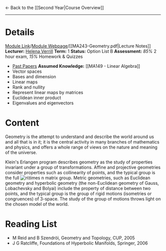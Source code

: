 ← Back to the [[Second Year|Course Overview]]
- - -
# Details
[Module Link](https://courses.warwick.ac.uk/modules/2024/MA243-10)/[Module Webpage](https://warwick.ac.uk/fac/sci/maths/currentstudents/ughandbook/year2/ma243/)/[[MA243-Geometry.pdf|Lecture Notes]]
**Lecturer:** [Helena Verrill](https://warwick.ac.uk/fac/sci/maths/people/staff/helena_verrill/)
**Term:** 1
**Status:** Option List B
**Assessment:** *85%* 2 hour exam, *15%* Homework & Quizzes
- [Past Papers](https://warwick.ac.uk/exampapers?q=MA243)
**Assumed Knowledge:** [[MA149 - Linear Algebra]]
- Vector spaces
- Bases and dimension
- Linear maps
- Rank and nullity
- Represent linear maps by matrices
- Euclidean inner product
- Eigenvalues and eigenvectors
# Content 
Geometry is the attempt to understand and describe the world around us and all that is in it; it is the central activity in many branches of mathematics and physics, and offers a whole range of views on the nature and meaning of the universe.

Klein's Erlangen program describes geometry as the study of properties invariant under a group of transformations. Affine and projective geometries consider properties such as collinearity of points, and the typical group is the full ![n\times n](https://mathtex.warwick.ac.uk/cgi-bin/mathtex.cgi?%7En%5Ctimes%7En%7E) matrix group. Metric geometries, such as Euclidean geometry and hyperbolic geometry (the non-Euclidean geometry of Gauss, Lobachevsky and Bolyai) include the property of distance between two points, and the typical group is the group of rigid motions (isometries or congruences) of 3-space. The study of the group of motions throws light on the chosen model of the world.
# Reading List
- M Reid and B Szendröi, Geometry and Topology, CUP, 2005
- J G Ratcliffe, Foundations of Hyperbolic Manifolds, Springer, 2006